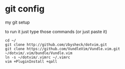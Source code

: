 # git config

my git setup

to run it just type those commands (or just paste it)

```
cd ~/
git clone http://github.com/zbysheck/dotvim.git
git clone https://github.com/VundleVim/Vundle.vim.git ~/dotvim/.vim/bundle/Vundle.vim
ln -s ~/dotvim/.vimrc ~/.vimrc
vim +PluginInstall +qall

```
